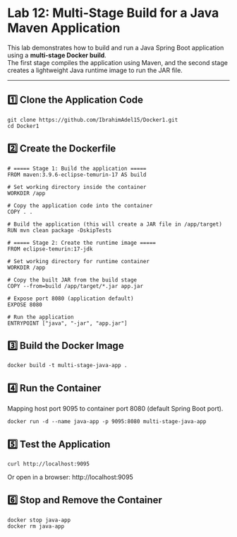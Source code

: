 # Lab 12: Multi-Stage Build for a Java Maven Application

This lab demonstrates how to build and run a Java Spring Boot application using a **multi-stage Docker build**.  
The first stage compiles the application using Maven, and the second stage creates a lightweight Java runtime image to run the JAR file.

---

## **1️⃣ Clone the Application Code**
```
git clone https://github.com/IbrahimAdel15/Docker1.git
cd Docker1
```
## 2️⃣ Create the Dockerfile
```
# ===== Stage 1: Build the application =====
FROM maven:3.9.6-eclipse-temurin-17 AS build

# Set working directory inside the container
WORKDIR /app

# Copy the application code into the container
COPY . .

# Build the application (this will create a JAR file in /app/target)
RUN mvn clean package -DskipTests

# ===== Stage 2: Create the runtime image =====
FROM eclipse-temurin:17-jdk

# Set working directory for runtime container
WORKDIR /app

# Copy the built JAR from the build stage
COPY --from=build /app/target/*.jar app.jar

# Expose port 8080 (application default)
EXPOSE 8080

# Run the application
ENTRYPOINT ["java", "-jar", "app.jar"]
```
## 3️⃣ Build the Docker Image
```
docker build -t multi-stage-java-app .
```
## 4️⃣ Run the Container
Mapping host port 9095 to container port 8080 (default Spring Boot port).
```
docker run -d --name java-app -p 9095:8080 multi-stage-java-app
```
## 5️⃣ Test the Application
```
curl http://localhost:9095
```
Or open in a browser:
http://localhost:9095

## 6️⃣ Stop and Remove the Container
```
docker stop java-app
docker rm java-app
```
